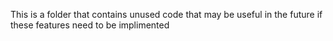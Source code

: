 This is a folder that contains unused code that may be useful in the future if these features need to be implimented